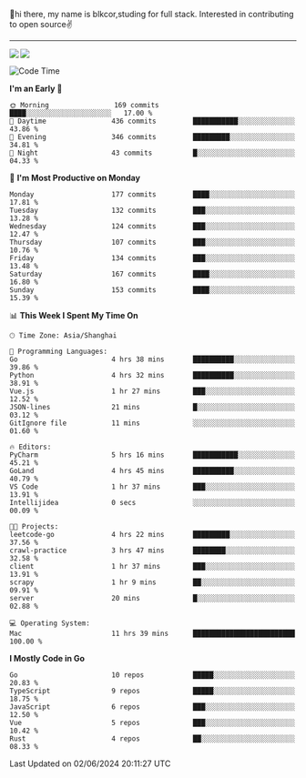 👋hi there, my name is blkcor,studing for full stack.
Interested in contributing to open source✌️

<hr/>

![](https://github-readme-stats.vercel.app/api?username=blkcor)
<a href="https://github.com/blkcor/github-readme-stats">
    <img align="left" src="https://github-readme-stats.vercel.app/api/top-langs/?username=blkcor&hide=jupyter%20notebook,shaderlab,tex,c%23&langs_count=9" />
</a>


<!--START_SECTION:waka-->
![Code Time](http://img.shields.io/badge/Code%20Time-1%2C085%20hrs%2057%20mins-blue)

**I'm an Early 🐤** 

```text
🌞 Morning                169 commits         ████░░░░░░░░░░░░░░░░░░░░░   17.00 % 
🌆 Daytime                436 commits         ███████████░░░░░░░░░░░░░░   43.86 % 
🌃 Evening                346 commits         █████████░░░░░░░░░░░░░░░░   34.81 % 
🌙 Night                  43 commits          █░░░░░░░░░░░░░░░░░░░░░░░░   04.33 % 
```
📅 **I'm Most Productive on Monday** 

```text
Monday                   177 commits         ████░░░░░░░░░░░░░░░░░░░░░   17.81 % 
Tuesday                  132 commits         ███░░░░░░░░░░░░░░░░░░░░░░   13.28 % 
Wednesday                124 commits         ███░░░░░░░░░░░░░░░░░░░░░░   12.47 % 
Thursday                 107 commits         ███░░░░░░░░░░░░░░░░░░░░░░   10.76 % 
Friday                   134 commits         ███░░░░░░░░░░░░░░░░░░░░░░   13.48 % 
Saturday                 167 commits         ████░░░░░░░░░░░░░░░░░░░░░   16.80 % 
Sunday                   153 commits         ████░░░░░░░░░░░░░░░░░░░░░   15.39 % 
```


📊 **This Week I Spent My Time On** 

```text
🕑︎ Time Zone: Asia/Shanghai

💬 Programming Languages: 
Go                       4 hrs 38 mins       ██████████░░░░░░░░░░░░░░░   39.86 % 
Python                   4 hrs 32 mins       ██████████░░░░░░░░░░░░░░░   38.91 % 
Vue.js                   1 hr 27 mins        ███░░░░░░░░░░░░░░░░░░░░░░   12.52 % 
JSON-lines               21 mins             █░░░░░░░░░░░░░░░░░░░░░░░░   03.12 % 
GitIgnore file           11 mins             ░░░░░░░░░░░░░░░░░░░░░░░░░   01.60 % 

🔥 Editors: 
PyCharm                  5 hrs 16 mins       ███████████░░░░░░░░░░░░░░   45.21 % 
GoLand                   4 hrs 45 mins       ██████████░░░░░░░░░░░░░░░   40.79 % 
VS Code                  1 hr 37 mins        ███░░░░░░░░░░░░░░░░░░░░░░   13.91 % 
Intellijidea             0 secs              ░░░░░░░░░░░░░░░░░░░░░░░░░   00.09 % 

🐱‍💻 Projects: 
leetcode-go              4 hrs 22 mins       █████████░░░░░░░░░░░░░░░░   37.56 % 
crawl-practice           3 hrs 47 mins       ████████░░░░░░░░░░░░░░░░░   32.58 % 
client                   1 hr 37 mins        ███░░░░░░░░░░░░░░░░░░░░░░   13.91 % 
scrapy                   1 hr 9 mins         ██░░░░░░░░░░░░░░░░░░░░░░░   09.91 % 
server                   20 mins             █░░░░░░░░░░░░░░░░░░░░░░░░   02.88 % 

💻 Operating System: 
Mac                      11 hrs 39 mins      █████████████████████████   100.00 % 
```

**I Mostly Code in Go** 

```text
Go                       10 repos            █████░░░░░░░░░░░░░░░░░░░░   20.83 % 
TypeScript               9 repos             █████░░░░░░░░░░░░░░░░░░░░   18.75 % 
JavaScript               6 repos             ███░░░░░░░░░░░░░░░░░░░░░░   12.50 % 
Vue                      5 repos             ███░░░░░░░░░░░░░░░░░░░░░░   10.42 % 
Rust                     4 repos             ██░░░░░░░░░░░░░░░░░░░░░░░   08.33 % 
```




 Last Updated on 02/06/2024 20:11:27 UTC
<!--END_SECTION:waka-->


